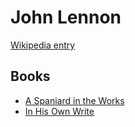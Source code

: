 # John Lennon

[Wikipedia entry](https://en.wikipedia.org/wiki/John_Lennon)

## Books

- [A Spaniard in the Works](A_Spaniard_in_the_Works.md)
- [In His Own Write](In_His_Own_Write.md)
